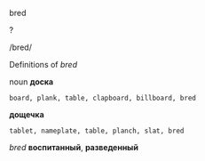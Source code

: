 bred

?

/bred/

Definitions of _bred_

noun
**доска**

    board, plank, table, clapboard, billboard, bred
**дощечка**

    tablet, nameplate, table, planch, slat, bred

_bred_
**воспитанный**, **разведенный**